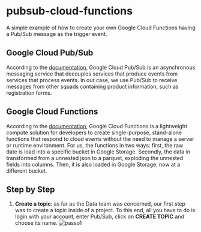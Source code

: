 # pubsub-cloud-functions
A simple example of how to create your own Google Cloud Functions having a Pub/Sub message as the trigger event.

## Google Cloud Pub/Sub
According to the [documentation](https://cloud.google.com/pubsub/docs), Google Cloud Pub/Sub is an asynchronous messaging service that decouples services that produce events from services that process events. In our case, we use Pub/Sub to receive messages from other squads containing product information, such as registration forms.

## Google Cloud Functions
According to the [documentation](https://cloud.google.com/functions/docs), Google Cloud Functions is a lightweight compute solution for developers to create single-purpose, stand-alone functions that respond to cloud events without the need to manage a server or runtime environment. For us, the functions in two ways: first, the raw date is load into a specific bucket in Google Storage. Secondly, the data in transformed from a unnested json to a parquet, exploding the unnested fields into columns. Then, it is also loaded in Google Storage, now at a different bucket.

## Step by Step
1. **Create a topic**: as far as the Data team was concerned, our first step was to create a topic inside of a project. To this end, all you have to do is login with your account, enter Pub/Sub, click on **CREATE TOPIC** and choose its name.
![passo1](https://user-images.githubusercontent.com/50640320/105192154-97da3400-5b16-11eb-8af8-8267829a8e59.png)


